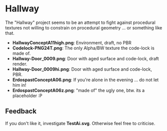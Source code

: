 # Hallway #

The "Hallway" project seems to be an attempt to fight against procedural textures not willing to constrain on procedural geometry ... or something like that.

- **HallwayConceptA11high.png**: Environment, draft, no PBR
- **Codelock-PNG24T.png**: The only Alpha/BW texture the code-lock is made of.    
- **Hallway-Door_0009.png**: Door with aged surface and code-lock, draft render.
- **Hallway-Door_0009hi.png**: Door with aged surface and code-lock, PBR.
- **ErdospastConceptA06.png**: If you're alone in the evening ... do not let him in! 
- **ErdospastConceptA06z.png**: "made of" the ugly one, btw. its a placeholder :P

## Feedback ##
If you don't like it, investigate **TestAi.svg**. Otherwise feel free to criticise.